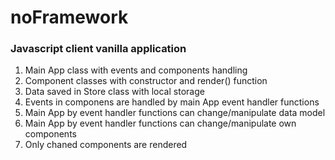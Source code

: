 # noFramework
### Javascript client vanilla application

1. Main App class with events and components handling
2. Component classes with constructor and render() function
3. Data saved in Store class with local storage
4. Events in componens are handled by main App event handler functions
5. Main App by event handler functions can change/manipulate data model
6. Main App by event handler functions can change/manipulate own components
7. Only chaned components are rendered
